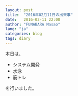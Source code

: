 ```yaml
---
layout: post
title:  "2016年02月11日の出来事"
date:   2016-02-11 22:00
author: "FUNABARA Masao"
lang: "ja"
categories: blog
tags: diary
---
```


本日は、

* システム開発
* 水泳
* 筋トレ

を行いました。
